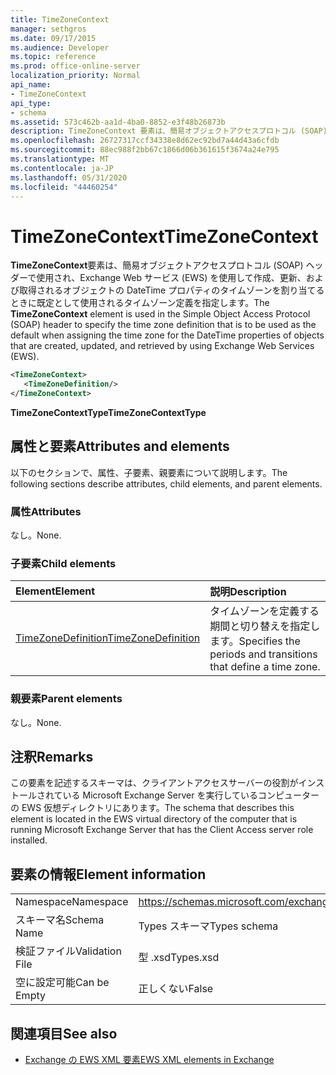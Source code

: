 ```yaml
---
title: TimeZoneContext
manager: sethgros
ms.date: 09/17/2015
ms.audience: Developer
ms.topic: reference
ms.prod: office-online-server
localization_priority: Normal
api_name:
- TimeZoneContext
api_type:
- schema
ms.assetid: 573c462b-aa1d-4ba0-8852-e3f48b26873b
description: TimeZoneContext 要素は、簡易オブジェクトアクセスプロトコル (SOAP) ヘッダーで使用され、Exchange Web サービス (EWS) を使用して作成、更新、および取得されるオブジェクトの DateTime プロパティのタイムゾーンを割り当てるときに既定として使用されるタイムゾーン定義を指定します。
ms.openlocfilehash: 26727317ccf34338e8d62ec92bd7a44d43a6cfdb
ms.sourcegitcommit: 88ec988f2bb67c1866d06b361615f3674a24e795
ms.translationtype: MT
ms.contentlocale: ja-JP
ms.lasthandoff: 05/31/2020
ms.locfileid: "44460254"
---
```

# <a name="timezonecontext"></a><span data-ttu-id="04e2c-103">TimeZoneContext</span><span class="sxs-lookup"><span data-stu-id="04e2c-103">TimeZoneContext</span></span>

<span data-ttu-id="04e2c-104">**TimeZoneContext**要素は、簡易オブジェクトアクセスプロトコル (SOAP) ヘッダーで使用され、Exchange Web サービス (EWS) を使用して作成、更新、および取得されるオブジェクトの DateTime プロパティのタイムゾーンを割り当てるときに既定として使用されるタイムゾーン定義を指定します。</span><span class="sxs-lookup"><span data-stu-id="04e2c-104">The **TimeZoneContext** element is used in the Simple Object Access Protocol (SOAP) header to specify the time zone definition that is to be used as the default when assigning the time zone for the DateTime properties of objects that are created, updated, and retrieved by using Exchange Web Services (EWS).</span></span> 
  
```xml
<TimeZoneContext>
   <TimeZoneDefinition/>
</TimeZoneContext>
```

 <span data-ttu-id="04e2c-105">**TimeZoneContextType**</span><span class="sxs-lookup"><span data-stu-id="04e2c-105">**TimeZoneContextType**</span></span>
## <a name="attributes-and-elements"></a><span data-ttu-id="04e2c-106">属性と要素</span><span class="sxs-lookup"><span data-stu-id="04e2c-106">Attributes and elements</span></span>

<span data-ttu-id="04e2c-107">以下のセクションで、属性、子要素、親要素について説明します。</span><span class="sxs-lookup"><span data-stu-id="04e2c-107">The following sections describe attributes, child elements, and parent elements.</span></span>
  
### <a name="attributes"></a><span data-ttu-id="04e2c-108">属性</span><span class="sxs-lookup"><span data-stu-id="04e2c-108">Attributes</span></span>

<span data-ttu-id="04e2c-109">なし。</span><span class="sxs-lookup"><span data-stu-id="04e2c-109">None.</span></span>
  
### <a name="child-elements"></a><span data-ttu-id="04e2c-110">子要素</span><span class="sxs-lookup"><span data-stu-id="04e2c-110">Child elements</span></span>

|<span data-ttu-id="04e2c-111">**Element**</span><span class="sxs-lookup"><span data-stu-id="04e2c-111">**Element**</span></span>|<span data-ttu-id="04e2c-112">**説明**</span><span class="sxs-lookup"><span data-stu-id="04e2c-112">**Description**</span></span>|
|:-----|:-----|
|[<span data-ttu-id="04e2c-113">TimeZoneDefinition</span><span class="sxs-lookup"><span data-stu-id="04e2c-113">TimeZoneDefinition</span></span>](timezonedefinition.md) <br/> |<span data-ttu-id="04e2c-114">タイムゾーンを定義する期間と切り替えを指定します。</span><span class="sxs-lookup"><span data-stu-id="04e2c-114">Specifies the periods and transitions that define a time zone.</span></span>  <br/> |
   
### <a name="parent-elements"></a><span data-ttu-id="04e2c-115">親要素</span><span class="sxs-lookup"><span data-stu-id="04e2c-115">Parent elements</span></span>

<span data-ttu-id="04e2c-116">なし。</span><span class="sxs-lookup"><span data-stu-id="04e2c-116">None.</span></span>
  
## <a name="remarks"></a><span data-ttu-id="04e2c-117">注釈</span><span class="sxs-lookup"><span data-stu-id="04e2c-117">Remarks</span></span>

<span data-ttu-id="04e2c-118">この要素を記述するスキーマは、クライアントアクセスサーバーの役割がインストールされている Microsoft Exchange Server を実行しているコンピューターの EWS 仮想ディレクトリにあります。</span><span class="sxs-lookup"><span data-stu-id="04e2c-118">The schema that describes this element is located in the EWS virtual directory of the computer that is running Microsoft Exchange Server that has the Client Access server role installed.</span></span>
  
## <a name="element-information"></a><span data-ttu-id="04e2c-119">要素の情報</span><span class="sxs-lookup"><span data-stu-id="04e2c-119">Element information</span></span>

|||
|:-----|:-----|
|<span data-ttu-id="04e2c-120">Namespace</span><span class="sxs-lookup"><span data-stu-id="04e2c-120">Namespace</span></span>  <br/> |https://schemas.microsoft.com/exchange/services/2006/types  <br/> |
|<span data-ttu-id="04e2c-121">スキーマ名</span><span class="sxs-lookup"><span data-stu-id="04e2c-121">Schema Name</span></span>  <br/> |<span data-ttu-id="04e2c-122">Types スキーマ</span><span class="sxs-lookup"><span data-stu-id="04e2c-122">Types schema</span></span>  <br/> |
|<span data-ttu-id="04e2c-123">検証ファイル</span><span class="sxs-lookup"><span data-stu-id="04e2c-123">Validation File</span></span>  <br/> |<span data-ttu-id="04e2c-124">型 .xsd</span><span class="sxs-lookup"><span data-stu-id="04e2c-124">Types.xsd</span></span>  <br/> |
|<span data-ttu-id="04e2c-125">空に設定可能</span><span class="sxs-lookup"><span data-stu-id="04e2c-125">Can be Empty</span></span>  <br/> |<span data-ttu-id="04e2c-126">正しくない</span><span class="sxs-lookup"><span data-stu-id="04e2c-126">False</span></span>  <br/> |
   
## <a name="see-also"></a><span data-ttu-id="04e2c-127">関連項目</span><span class="sxs-lookup"><span data-stu-id="04e2c-127">See also</span></span>



- [<span data-ttu-id="04e2c-128">Exchange の EWS XML 要素</span><span class="sxs-lookup"><span data-stu-id="04e2c-128">EWS XML elements in Exchange</span></span>](ews-xml-elements-in-exchange.md)


